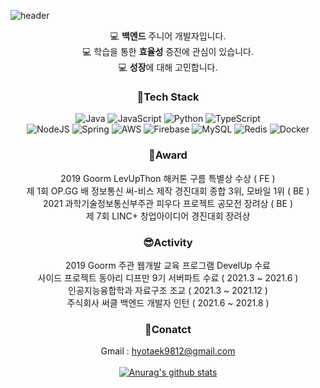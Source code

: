 ![header](https://capsule-render.vercel.app/api?type=wave&color=89a5ea&height=300&section=header&text=HyoTaek%20Jang&fontSize=70&fontColor=ffffff)
<div align="center">
  
 💻   **백엔드** 주니어 개발자입니다. </br>
 💻   학습을 통한 **효율성** 증진에 관심이 있습니다.</br>
 💻   **성장**에 대해 고민합니다.</br>

### 🔨Tech Stack

![Java](https://img.shields.io/badge/java-%23ED8B00.svg?style=for-the-badge&logo=java&logoColor=white) ![JavaScript](https://img.shields.io/badge/javascript-%23323330.svg?style=for-the-badge&logo=javascript&logoColor=%23F7DF1E) ![Python](https://img.shields.io/badge/python-3670A0?style=for-the-badge&logo=python&logoColor=ffdd54)  ![TypeScript](https://img.shields.io/badge/typescript-%23007ACC.svg?style=for-the-badge&logo=typescript&logoColor=white)</br>
![NodeJS](https://img.shields.io/badge/node.js-6DA55F?style=for-the-badge&logo=node.js&logoColor=white) ![Spring](https://img.shields.io/badge/spring-%236DB33F.svg?style=for-the-badge&logo=spring&logoColor=white) ![AWS](https://img.shields.io/badge/AWS-%23FF9900.svg?style=for-the-badge&logo=amazon-aws&logoColor=white) ![Firebase](https://img.shields.io/badge/firebase-%23039BE5.svg?style=for-the-badge&logo=firebase) ![MySQL](https://img.shields.io/badge/mysql-%2300f.svg?style=for-the-badge&logo=mysql&logoColor=white) ![Redis](https://img.shields.io/badge/redis-%23DD0031.svg?style=for-the-badge&logo=redis&logoColor=white)  ![Docker](https://img.shields.io/badge/docker-%230db7ed.svg?style=for-the-badge&logo=docker&logoColor=white)

### 🎉Award
2019 Goorm LevUpThon 해커톤 구름 특별상 수상 ( FE )</br>
제 1회 OP.GG 배 정보통신 써-비스 제작 경진대회 종합 3위, 모바일 1위 ( BE )</br>
2021 과학기술정보통신부주관 피우다 프로젝트 공모전 장려상 ( BE )</br>
제 7회 LINC+ 창업아이디어 경진대회 장려상</br>

### 😎Activity
2019 Goorm 주관 웹개발 교육 프로그램 DevelUp 수료</br>
사이드 프로젝트 동아리 디프만 9기 서버파트 수료 ( 2021.3 ~ 2021.6 )</br>
인공지능융합학과 자료구조 조교 ( 2021.3 ~ 2021.12 )</br>
주식회사 써클 백엔드 개발자 인턴 ( 2021.6 ~ 2021.8 )</br>

### 🎈Conatct</br>
Gmail : hyotaek9812@gmail.com</br>
</br>
[![Anurag's github stats](https://github-readme-stats.vercel.app/api?username=HyoTaek-Jang)](https://github.com/anuraghazra/github-readme-stats)
</div>
